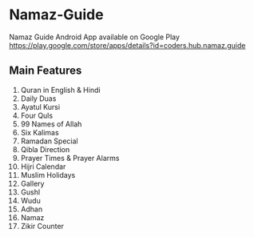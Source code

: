 Namaz-Guide
===========

Namaz Guide Android App available on Google Play https://play.google.com/store/apps/details?id=coders.hub.namaz.guide

## Main Features ##

1. Quran in English & Hindi
2. Daily Duas
3. Ayatul Kursi
4. Four Quls
5. 99 Names of Allah
6. Six Kalimas
7. Ramadan Special
8. Qibla Direction
9. Prayer Times & Prayer Alarms
10. Hijri Calendar
11. Muslim Holidays
12. Gallery
13. Gushl
14. Wudu
15. Adhan
16. Namaz
17. Zikir Counter
